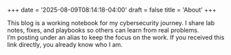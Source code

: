 +++
date = '2025-08-09T08:14:18-04:00'
draft = false
title = 'About'
+++

This blog is a working notebook for my cybersecurity journey. I share lab notes, fixes, and playbooks so others can learn from real problems.  
I’m posting under an alias to keep the focus on the work. If you received this link directly, you already know who I am. 
